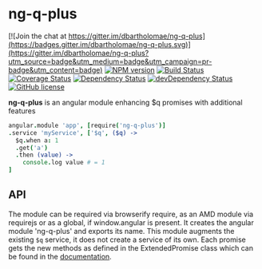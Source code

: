 # ng-q-plus

[![Join the chat at https://gitter.im/dbartholomae/ng-q-plus](https://badges.gitter.im/dbartholomae/ng-q-plus.svg)](https://gitter.im/dbartholomae/ng-q-plus?utm_source=badge&utm_medium=badge&utm_campaign=pr-badge&utm_content=badge)
[![NPM version](https://badge.fury.io/js/ng-q-plus.svg)](https://npmjs.org/package/ng-q-plus)
[![Build Status](https://travis-ci.org/dbartholomae/ng-q-plus.svg?branch=master)](https://travis-ci.org/dbartholomae/ng-q-plus)
[![Coverage Status](https://coveralls.io/repos/dbartholomae/ng-q-plus/badge.svg?branch=master&service=github)](https://coveralls.io/github/dbartholomae/ng-q-plus?branch=master)
[![Dependency Status](https://david-dm.org/dbartholomae/ng-q-plus.svg?theme=shields.io)](https://david-dm.org/dbartholomae/ng-q-plus)
[![devDependency Status](https://david-dm.org/dbartholomae/ng-q-plus/dev-status.svg)](https://david-dm.org/dbartholomae/ng-q-plus#info=devDependencies)
[![GitHub license](https://img.shields.io/github/license/dbartholomae/ng-q-plus.svg)]()

**ng-q-plus** is an angular module enhancing $q promises with additional features

```coffeescript
angular.module 'app', [require('ng-q-plus')]
.service 'myService', ['$q', ($q) ->
  $q.when a: 1
  .get('a')
  .then (value) ->
    console.log value # = 1
]
```

## API

The module can be required via browserify require, as an AMD module via requirejs or as a global, if window.angular is
present. It creates the angular module 'ng-q-plus' and exports its name. This module augments the existing
`$q` service, it does not create a service of its own.
Each promise gets the new methods as defined in the ExtendedPromise class which can be found in the [documentation](https://cdn.rawgit.com/dbartholomae/ng-q-plus/master/doc/index.html).
